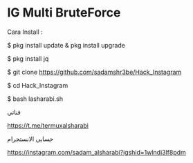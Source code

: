 # IG Multi BruteForce

Cara Install :





$ pkg install update & pkg install upgrade


$ pkg install jq


$ git clone https://github.com/sadamshr3be/Hack_Instagram


$ cd Hack_Instagram



$ bash lasharabi.sh

قناتي

https://t.me/termuxalsharabi


حسابي الانستجرام


https://instagram.com/sadam_alsharabi?igshid=1wlndj3lf8pdm